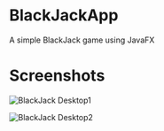 BlackJackApp
============

A simple BlackJack game using JavaFX

Screenshots
==========

![BlackJack Desktop1](http://i.imgur.com/cV4F03L.png)
<br>

![BlackJack Desktop2](http://i.imgur.com/oSOLB4a.png)
